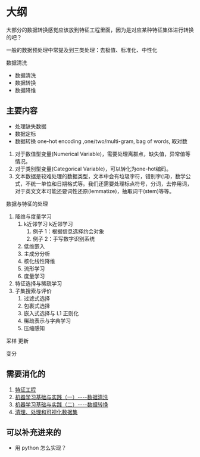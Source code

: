 
# 大纲

大部分的数据转换感觉应该放到特征工程里面，因为是对应某种特征集体进行转换的吧？

一般的数据预处理中常提及到三类处理：去极值、标准化、中性化

数据清洗

- 数据清洗
- 数据转换
- 数据降维


## 主要内容

- 处理缺失数据
- 数据定标
- 数据转换 one-hot encoding ,one/two/multi-gram, bag of words, 取对数



1. 对于数值型变量(Numerical Variable)，需要处理离群点，缺失值，异常值等情况。
2. 对于类别型变量(Categorical Variable)，可以转化为one-hot编码。
3. 文本数据是较难处理的数据类型，文本中会有垃圾字符，错别字(词)，数学公式，不统一单位和日期格式等。我们还需要处理标点符号，分词，去停用词，对于英文文本可能还要词性还原(lemmatize)，抽取词干(stem)等等。




数据与特征的处理

1. 降维与度量学习
   1. k近邻学习        k近邻学习
      1. 例子 1：根据信息选择约会对象
      2. 例子 2：手写数字识别系统
   2. 低维嵌入
   3. 主成分分析
   4. 核化线性降维
   5. 流形学习
   6. 度量学习
2. 特征选择与稀疏学习
3. 子集搜索与评价
   1. 过滤式选择
   2. 包裹式选择
   3. 嵌入式选择与 L1 正则化
   4. 稀疏表示与字典学习
   5. 压缩感知

采样 更新

变分


## 需要消化的

1. [特征工程](https://feisky.xyz/machine-learning/basic/feature-engineering.html)
2. [机器学习基础与实践（一）----数据清洗](http://www.cnblogs.com/charlotte77/p/5606926.html)
3. [机器学习基础与实践（二）----数据转换](http://www.cnblogs.com/charlotte77/p/5622325.html)
4. [清理、处理和可视化数据集](https://www.ibm.com/developerworks/cn/analytics/library/ba-cleanse-process-visualize-data-set-1/)

## 可以补充进来的

- 用 python 怎么实现？
